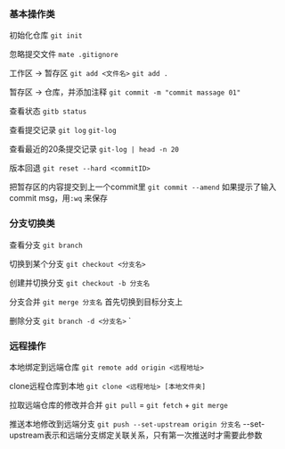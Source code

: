 ### 基本操作类
初始化仓库
`git init`

忽略提交文件
`mate .gitignore`

工作区 -> 暂存区 
`git add <文件名>`
`git add .`

暂存区 -> 仓库，并添加注释 
`git commit -m "commit massage 01"`

查看状态
`gitb status`

查看提交记录
`git log` 
`git-log`

查看最近的20条提交记录
`git-log | head -n 20`

版本回退
`git reset --hard <commitID>`

把暂存区的内容提交到上一个commit里
`git commit --amend`
	如果提示了输入commit msg，用`:wq` 来保存


### 分支切换类
查看分支
`git branch`

切换到某个分支
`git checkout <分支名>`

创建并切换分支
`git checkout -b 分支名`

分支合并
`git merge 分支名`
	首先切换到目标分支上

删除分支
`git branch -d <分支名>`
`

### 远程操作
本地绑定到远端仓库
`git remote add origin <远程地址>`

clone远程仓库到本地
`git clone <远程地址> [本地文件夹]`

拉取远端仓库的修改并合并
`git pull` = `git fetch` + `git merge`

推送本地修改到远端分支
`git push --set-upstream origin 分支名`
		--set-upstream表示和远端分支绑定关联关系，只有第一次推送时才需要此参数




